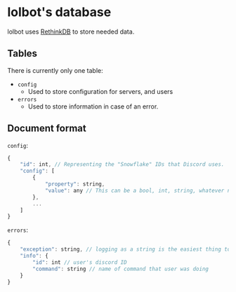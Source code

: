 # lolbot's database

lolbot uses [RethinkDB](https://rethinkdb.com) to store needed data.

## Tables

There is currently only one table:

- `config`
    - Used to store configuration for servers, and users
- `errors`
    - Used to store information in case of an error.

## Document format

`config`:
```js
{
    "id": int, // Representing the "Snowflake" IDs that Discord uses.
    "config": [
        {
            "property": string,
            "value": any // This can be a bool, int, string, whatever needs to be stored here
        },
        ...
    ]
}
```

`errors`:
```js
{
    "exception": string, // logging as a string is the easiest thing to do here
    "info": {
        "id": int // user's discord ID
        "command": string // name of command that user was doing
    }
}
```